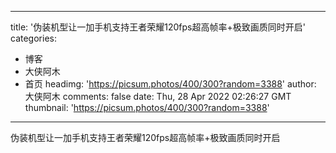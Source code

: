 
---
title: '伪装机型让一加手机支持王者荣耀120fps超高帧率+极致画质同时开启'
categories: 
 - 博客
 - 大侠阿木
 - 首页
headimg: 'https://picsum.photos/400/300?random=3388'
author: 大侠阿木
comments: false
date: Thu, 28 Apr 2022 02:26:27 GMT
thumbnail: 'https://picsum.photos/400/300?random=3388'
---

<div>   
伪装机型让一加手机支持王者荣耀120fps超高帧率+极致画质同时开启  
</div>
            